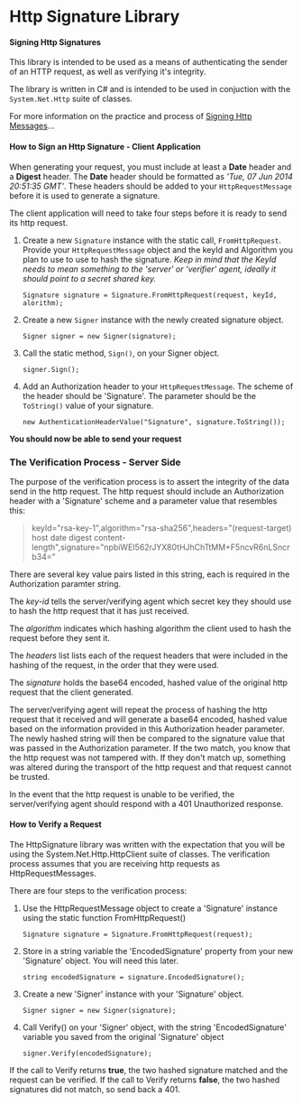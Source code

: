 # **Http Signature Library**  


#### **Signing Http Signatures**
This library is intended to be used as a means of authenticating the sender of an HTTP request, as well as verifying it's integrity. 

The library is written in C# and is intended to be used in conjuction with the `System.Net.Http` suite of classes.

For more information on the practice and process of [Signing Http Messages](https://datatracker.ietf.org/doc/draft-cavage-http-signatures/)... 

#### **How to Sign an Http Signature - Client Application**

When generating your request, you must include at least a **Date** header and a **Digest** header. The **Date** header should be formatted as *'Tue, 07 Jun 2014 20:51:35 GMT'*. These headers should be added to your `HttpRequestMessage` before it is used to generate a signature. 

The client application will need to take four steps before it is ready to send its http request. 

1. Create a new `Signature` instance with the static call, `FromHttpRequest`. Provide your `HttpRequestMessage` object and the keyId and Algorithm you plan to use to use to hash the signature. 
    *Keep in mind that the KeyId needs to mean something to the 'server' or 'verifier' agent, ideally it should point to a secret shared key.*

    `Signature signature = Signature.FromHttpRequest(request, keyId, alorithm);`
  
2. Create a new `Signer` instance with the newly created signature object. 
 
    `Signer signer = new Signer(signature);`

3. Call the static method, `Sign()`, on your Signer object. 

    `signer.Sign();`
 
4. Add an Authorization header to your `HttpRequestMessage`. The scheme of the header should be 'Signature'. The parameter should be the `ToString()` value of your signature.

    `new AuthenticationHeaderValue("Signature", signature.ToString());`


**You should now be able to send your request**


### **The Verification Process - Server Side**
The purpose of the verification process is to assert the integrity of the data send in the http request. The http request should include an Authorization header with a 'Signature' scheme and a parameter value that resembles this:

> keyId="rsa-key-1",algorithm="rsa-sha256",headers="(request-target) host date digest  content-length",signature="npbiWEI562rJYX80tHJhChTtMM+F5ncvR6nLSncrb34=" 

There are several key value pairs listed in this string, each is required in the Authorization paramter string. 

The *key-id* tells the server/verifying agent which secret key they should use to hash the http request that it has just received. 

The *algorithm* indicates which hashing algorithm the client used to hash the request before they sent it. 

The *headers* list lists each of the request headers that were included in the hashing of the request, in the order that they were used. 

The *signature* holds the base64 encoded, hashed value of the original http request that the client generated. 

The server/verifying agent will repeat the process of hashing the http request that it received and will generate a base64 encoded, hashed value based on the information provided in this Authorization header parameter. The newly hashed string will then be compared to the signature value that was passed in the Authorization parameter. If the two match, you know that the http request was not tampered with. If they don't match up, something was altered during the transport of the http request and that request cannot be trusted. 

In the event that the http request is unable to be verified, the server/verifying agent should respond with a 401 Unauthorized response.

#### **How to Verify a Request**

The HttpSignature library was written with the expectation that you will be using the System.Net.Http.HttpClient suite of classes. The verification process assumes that you are receiving http requests as HttpRequestMessages. 

There are four steps to the verification process:

1. Use the HttpRequestMessage object to create a 'Signature' instance using the static function FromHttpRequest()

    `Signature signature = Signature.FromHttpRequest(request);`

2. Store in a string variable the 'EncodedSignature' property from your new 'Signature' object. You will need this later.

    `string encodedSignature = signature.EncodedSignature();`

3. Create a new 'Signer' instance with your 'Signature' object. 

    `Signer signer = new Signer(signature);`

4. Call Verify() on your 'Signer' object, with the string 'EncodedSignature' variable you saved from the original 'Signature' object 

    `signer.Verify(encodedSignature);`

If the call to Verify returns **true**, the two hashed signature matched and the request can be verified. If the call to Verify returns **false**, the two hashed signatures did not match, so send back a 401.
